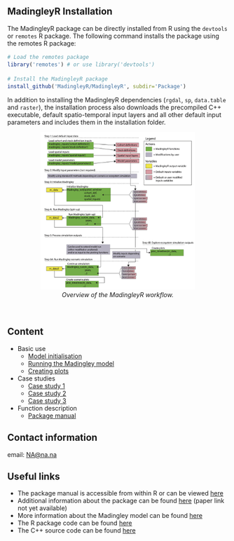 ## MadingleyR Installation

The MadingleyR package can be directly installed from R using the ```devtools``` or ```remotes``` R package. The following command installs the package using the remotes R package:

```R
# Load the remotes package
library('remotes') # or use library('devtools')

# Install the MadingleyR package
install_github('MadingleyR/MadingleyR', subdir='Package')
```

In addition to installing the MadingleyR dependencies (```rgdal```, ```sp```, ```data.table``` and ```raster```), the installation process also downloads the precompiled C++ executable, default spatio-temporal input layers and all other default input parameters and includes them in the installation folder.

<p align="center">
<img src="Figures/fig1.png" alt="Fig1" width="70%"/>
<br>
<em>Overview of the MadingleyR workflow.</em>
<br>
<br>
<br>
</p>

## Content

* Basic use
  * [Model initialisation](./INIT.md)
  * [Running the Madingley model](./RUN.md)
  * [Creating plots](./PLOT.md)
* Case studies
  * [Case study 1](./CASESTUDY1.md)
  * [Case study 2](./CASESTUDY2.md)
  * [Case study 3](./CASESTUDY3.md)
* Function description
  * [Package manual](./Manual.pdf)


## Contact information

email: NA@na.na


## Useful links

* The package manual is accessible from within R or can be viewed [here](./Manual.pdf)
* Additional information about the package can be found [here](addlink) (paper link not yet available)
* More information about the Madingley model can be found [here](https://journals.plos.org/plosbiology/article?id=10.1371/journal.pbio.1001841)
* The R package code can be found [here](https://github.com/MadingleyR/MadingleyR/tree/master/Package)
* The C++ source code can be found [here](https://github.com/MadingleyR/MadingleyR/tree/master/SourceCode)

